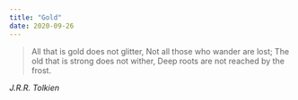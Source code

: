 ```yaml
---
title: "Gold"
date: 2020-09-26
---
```


> All that is gold does not glitter,
Not all those who wander are lost;
The old that is strong does not wither,
Deep roots are not reached by the frost. 

<cite>J.R.R. Tolkien</cite>
